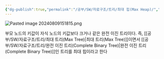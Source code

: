 ```yaml
---
{"dg-publish":true,"permalink":"/공부/SW/자료구조/트리/최대 힙(Max Heap)/","dgPassFrontmatter":true}
---
```


![Pasted image 20240809151815.png](/img/user/%EC%B2%A8%EB%B6%80%ED%8C%8C%EC%9D%BC/Pasted%20image%2020240809151815.png)

부모 노드의 키값이 자식 노드의 키값보다 크거나 같은 완전 이진 트리이다.
즉, [[공부/SW/자료구조/트리/최대 트리(Max Tree)\|최대 트리(Max Tree)]]이면서 [[공부/SW/자료구조/트리/완전 이진 트리(Complete Binary Tree)\|완전 이진 트리(Complete Binary Tree)]]인 트리를 최대 힙이라고 한다